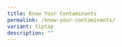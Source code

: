 ```yaml
---
title: Know Your Contaminants
permalink: /know-your-contaminants/
variant: tiptap
description: ""
---
```

